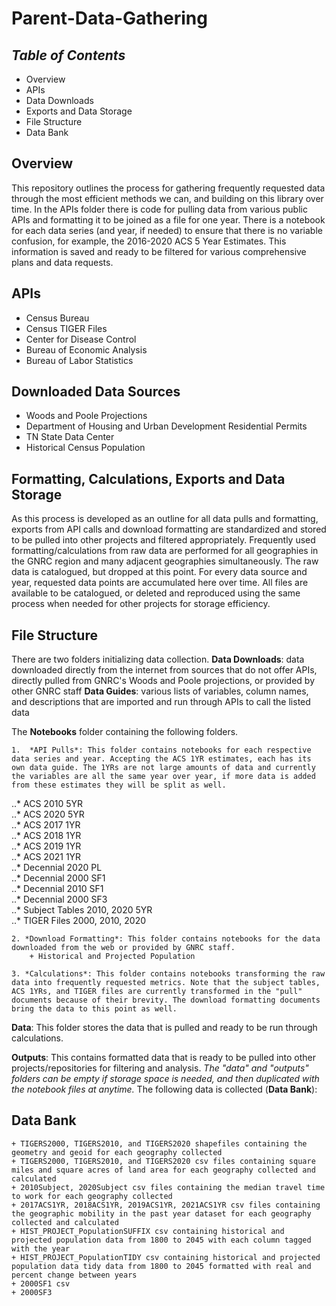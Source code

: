 # **Parent-Data-Gathering**

## *Table of Contents*  
+ Overview
+ APIs  
+ Data Downloads  
+ Exports and Data Storage
+ File Structure  
+ Data Bank   

## Overview  
This repository outlines the process for gathering frequently requested data through the most efficient methods we can, and building on this library over time. In the APIs folder there is code for pulling data from various public APIs and formatting it to be joined as a file for one year. There is a notebook for each data series (and year, if needed) to ensure that there is no variable confusion, for example, the 2016-2020 ACS 5 Year Estimates. This information is saved and ready to be filtered for various comprehensive plans and data requests.  

## APIs  
+ Census Bureau  
+ Census TIGER Files
+ Center for Disease Control  
+ Bureau of Economic Analysis  
+ Bureau of Labor Statistics  

## Downloaded Data Sources  
+ Woods and Poole Projections  
+ Department of Housing and Urban Development Residential Permits  
+ TN State Data Center  
+ Historical Census Population  

## Formatting, Calculations, Exports and Data Storage  
As this process is developed as an outline for all data pulls and formatting, exports from API calls and download formatting are standardized and stored to be pulled into other projects and filtered appropriately. Frequently used formatting/calculations from raw data are performed for all geographies in the GNRC region and many adjacent geographies simultaneously. The raw data is catalogued, but dropped at this point. For every data source and year, requested data points are accumulated here over time. All files are available to be catalogued, or deleted and reproduced using the same process when needed for other projects for storage efficiency.

## File Structure  
There are two folders initializing data collection.
**Data Downloads**: data downloaded directly from the internet from sources that do not offer APIs, directly pulled from GNRC's Woods and Poole projections, or provided by other GNRC staff
**Data Guides**: various lists of variables, column names, and descriptions that are imported and run through APIs to call the listed data  

The **Notebooks** folder containing the following folders.  


    1.  *API Pulls*: This folder contains notebooks for each respective data series and year. Accepting the ACS 1YR estimates, each has its own data guide. The 1YRs are not large amounts of data and currently the variables are all the same year over year, if more data is added from these estimates they will be split as well.  
..* ACS 2010 5YR  
..* ACS 2020 5YR  
..* ACS 2017 1YR  
..* ACS 2018 1YR  
..* ACS 2019 1YR  
..* ACS 2021 1YR  
..* Decennial 2020 PL  
..* Decennial 2000 SF1  
..* Decennial 2010 SF1  
..* Decennial 2000 SF3  
..* Subject Tables 2010, 2020 5YR  
..* TIGER Files 2000, 2010, 2020  

    2. *Download Formatting*: This folder contains notebooks for the data downloaded from the web or provided by GNRC staff.
        + Historical and Projected Population  

    3. *Calculations*: This folder contains notebooks transforming the raw data into frequently requested metrics. Note that the subject tables, ACS 1YRs, and TIGER files are currently transformed in the "pull" documents because of their brevity. The download formatting documents bring the data to this point as well.  

**Data**: This folder stores the data that is pulled and ready to be run through calculations.  

**Outputs**: This contains formatted data that is ready to be pulled into other projects/repositories for filtering and analysis. *The "data" and "outputs" folders can be empty if storage space is needed, and then duplicated with the notebook files at anytime.* The following data is collected (**Data Bank**):  


## Data Bank
    + TIGERS2000, TIGERS2010, and TIGERS2020 shapefiles containing the geometry and geoid for each geography collected   
    + TIGERS2000, TIGERS2010, and TIGERS2020 csv files containing square miles and square acres of land area for each geography collected and calculated  
    + 2010Subject, 2020Subject csv files containing the median travel time to work for each geography collected  
    + 2017ACS1YR, 2018ACS1YR, 2019ACS1YR, 2021ACS1YR csv files containing the geographic mobility in the past year dataset for each geography collected and calculated  
    + HIST_PROJECT_PopulationSUFFIX csv containing historical and projected population data from 1800 to 2045 with each column tagged with the year  
    + HIST_PROJECT_PopulationTIDY csv containing historical and projected population data tidy data from 1800 to 2045 formatted with real and percent change between years  
    + 2000SF1 csv
    + 2000SF3
